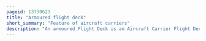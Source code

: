 ```yaml
---
pageid: 13730623
title: "Armoured flight deck"
short_summary: "Feature of aircraft carriers"
description: "An armoured Flight Deck is an Aircraft Carrier Flight Deck that incorporates substantial Armour in its Design."
---
```

